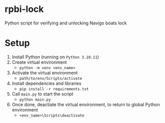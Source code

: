 # rpbi-lock
Python script for verifying and unlocking Navigo boats lock


# Setup
1. Install Python (running on `Python 3.10.11`)
2. Create virtual environment
    * `python -m venv <env_name>`
3. Activate the virtual environment
    * `path/to/env/Scripts/activate`
4. Install dependencies and libraries
    * `pip install -r requirements.txt`
5. Call `main.py` to start the script
    * `python main.py`
6. Once done, deactiate the virtual environment, to return to global Python environment
    * `<env_name>\Scripts\deactivate`